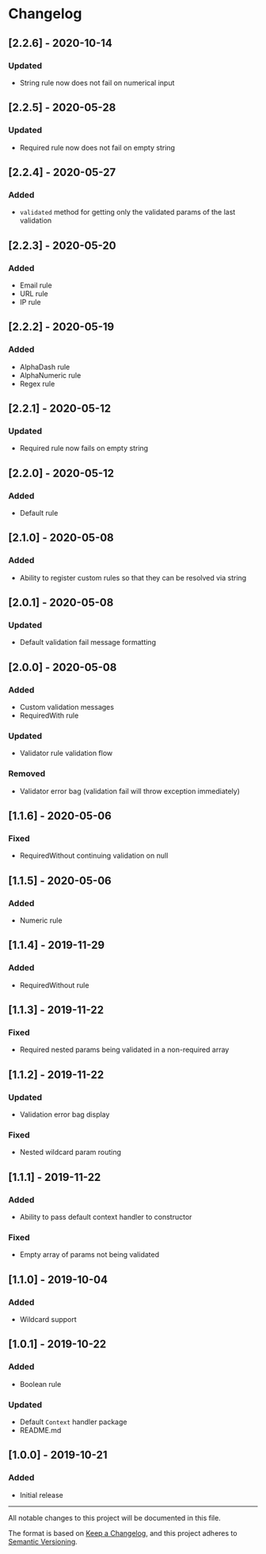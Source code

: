 # Changelog

## [2.2.6] - 2020-10-14
### Updated
- String rule now does not fail on numerical input

## [2.2.5] - 2020-05-28
### Updated
- Required rule now does not fail on empty string

## [2.2.4] - 2020-05-27
### Added
- `validated` method for getting only the validated params of the last validation

## [2.2.3] - 2020-05-20
### Added
- Email rule
- URL rule
- IP rule

## [2.2.2] - 2020-05-19
### Added
- AlphaDash rule
- AlphaNumeric rule
- Regex rule

## [2.2.1] - 2020-05-12
### Updated
- Required rule now fails on empty string

## [2.2.0] - 2020-05-12
### Added
- Default rule

## [2.1.0] - 2020-05-08
### Added
- Ability to register custom rules so that they can be resolved via string

## [2.0.1] - 2020-05-08
### Updated
- Default validation fail message formatting

## [2.0.0] - 2020-05-08
### Added
- Custom validation messages
- RequiredWith rule
### Updated
- Validator rule validation flow
### Removed
- Validator error bag (validation fail will throw exception immediately)

## [1.1.6] - 2020-05-06
### Fixed
- RequiredWithout continuing validation on null

## [1.1.5] - 2020-05-06
### Added
- Numeric rule

## [1.1.4] - 2019-11-29
### Added
- RequiredWithout rule

## [1.1.3] - 2019-11-22
### Fixed
- Required nested params being validated in a non-required array

## [1.1.2] - 2019-11-22
### Updated
- Validation error bag display
### Fixed
- Nested wildcard param routing

## [1.1.1] - 2019-11-22
### Added
- Ability to pass default context handler to constructor
### Fixed
- Empty array of params not being validated

## [1.1.0] - 2019-10-04
### Added
- Wildcard support

## [1.0.1] - 2019-10-22
### Added
- Boolean rule
### Updated
- Default `Context` handler package
- README.md

## [1.0.0] - 2019-10-21
### Added
- Initial release
 
 
___
All notable changes to this project will be documented in this file.

The format is based on [Keep a Changelog](https://keepachangelog.com/en/1.0.0/),
and this project adheres to [Semantic Versioning](https://semver.org/spec/v2.0.0.html).
